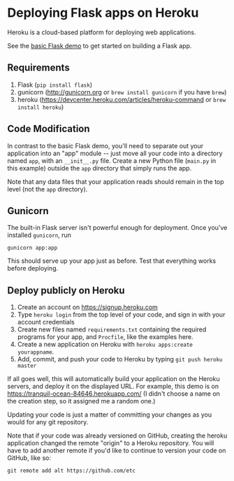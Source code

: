 # Deploying Flask apps on Heroku

Heroku is a cloud-based platform for deploying web applications.

See the [basic Flask demo](https://github.com/wellesleynlp/flaskdemo) to get started on building a Flask app.
 
## Requirements

1. Flask (`pip install flask`)
2. gunicorn (http://gunicorn.org or `brew install gunicorn` if you have `brew`)
3. heroku (https://devcenter.heroku.com/articles/heroku-command or `brew install heroku`)

## Code Modification

In contrast to the basic Flask demo, you'll need to separate out your application into an "app" module -- just move all your code into a directory named `app`, with an `__init__.py` file.
Create a new Python file (`main.py` in this example) outside the `app` directory that simply runs the app.

Note that any data files that your application reads should remain in the top level (not the `app` directory).

## Gunicorn

The built-in Flask server isn't powerful enough for deployment. 
Once you've installed `gunicorn`, run 

    gunicorn app:app

This should serve up your app just as before. 
Test that everything works before deploying.

## Deploy publicly on Heroku

1. Create an account on https://signup.heroku.com
1. Type `heroku login` from the top level of your code, and sign in with your account credentials
1. Create new files named `requirements.txt` containing the required programs for your app, and `Procfile`, like the examples here.
1. Create a new application on Heroku with `heroku apps:create yourappname`. 
1. Add, commit, and push your code to Heroku by typing `git push heroku master`

If all goes well, this will automatically build your application on the Heroku servers, and deploy it on the displayed URL. 
For example, this demo is on https://tranquil-ocean-84646.herokuapp.com/
(I didn't choose a name on the creation step, so it assigned me a random one.)
 
Updating your code is just a matter of committing your changes as you would for any git repository.

Note that if your code was already versioned on GitHub, creating the heroku application changed the remote "origin" to a Heroku repository. You will have to add another remote if you'd like to continue to version your code on GitHub, like so:

    git remote add alt https://github.com/etc

